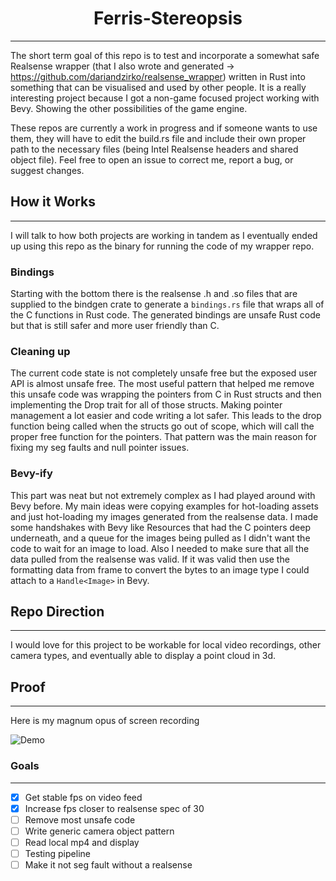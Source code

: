 <div align="center">

# Ferris-Stereopsis
---
</div>

The short term goal of this repo is to test and incorporate a somewhat safe Realsense wrapper (that I also wrote and generated -> <https://github.com/dariandzirko/realsense_wrapper>) written in Rust into something that can be visualised and used by other people. It is a really interesting project because I got a non-game focused project working with Bevy. Showing the other possibilities of the game engine.

These repos are currently a work in progress and if someone wants to use them, they will have to edit the build.rs file and include their own proper path to the necessary files (being Intel Realsense headers and shared object file). Feel free to open an issue to correct me, report a bug, or suggest changes.

## How it Works 
---

I will talk to how both projects are working in tandem as I eventually ended up using this repo as the binary for running the code of my wrapper repo.

### Bindings

 Starting with the bottom there is the realsense .h and .so files that are supplied to the bindgen crate to generate a `bindings.rs` file that wraps all of the C functions in Rust code. The generated bindings are unsafe Rust code but that is still safer and more user friendly than C.
 
 ### Cleaning up 

The current code state is not completely unsafe free but the exposed user API is almost unsafe free. The most useful pattern that helped me remove this unsafe code was wrapping the pointers from C in Rust structs and then implementing the Drop trait for all of those structs. Making pointer management a lot easier and code writing a lot safer. This leads to the drop function being called when the structs go out of scope, which will call the proper free function for the pointers. That pattern was the main reason for fixing my seg faults and null pointer issues.

### Bevy-ify

This part was neat but not extremely complex as I had played around with Bevy before. My main ideas were copying examples for hot-loading assets and just hot-loading my images generated from the realsense data. I made some handshakes with Bevy like Resources that had the C pointers deep underneath, and a queue for the images being pulled as I didn't want the code to wait for an image to load. Also I needed to make sure that all the data pulled from the realsense was valid. If it was valid then use the formatting data from frame to convert the bytes to an image type I could attach to a `Handle<Image>` in Bevy. 

## Repo Direction
---

I would love for this project to be workable for local video recordings, other camera types, and eventually able to display a point cloud in 3d.


## Proof
---

Here is my magnum opus of screen recording

![Demo](https://github.com/dariandzirko/generic_camera_feed_display/blob/main/demo/30fps_slim_realsense.gif)

### Goals
---

- [x] Get stable fps on video feed
- [X] Increase fps closer to realsense spec of 30
- [ ] Remove most unsafe code
- [ ] Write generic camera object pattern
- [ ] Read local mp4 and display
- [ ] Testing pipeline
- [ ] Make it not seg fault without a realsense